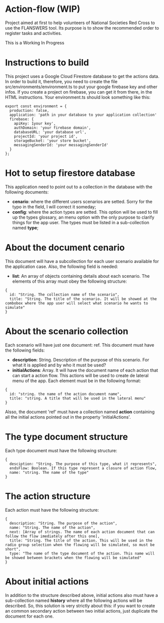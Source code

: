 # Action-flow (WIP)

Project aimed at first to help volunteers of National Societies Red Cross to use the FLANSWERS tool. Its purpose is to show the recommended order to register tasks and activities.

This is a Working In Progress

# Instructions to build

This project uses a Google Cloud Firestore database to get the actions data. In order to build it, therefore, you need to create the file src/environments/environment.ts to put your google firebase key and other infos. If you create a project on firebase, you can get it from there, in the HTML instructions. Your environment.ts should look something like this:

```
export const environment = {
  production: false,
  application: 'path in your database to your application collection'
  firebase: {
    apiKey: 1your key',
    authDomain: 'your firebase domain',
    databaseURL: 'your database url',
    projectId: 'your project id',
    storageBucket: 'your store bucket',
    messagingSenderId: 'your messagingSenderId'
  }
};
```

# Hot to setup firestore database

This application need to point out to a collection in the database with the following documents:

* **cenario**: where the different users scenarios are setted. Sorry for the typo in the field, I will correct it someday;
* **config**: where the action types are setted. This option will be used to fill up the types glossary, an menu option with the only purpose to clarify things for the app user. The types must be listed in a sub-collection named **type**;

# About the document cenario

This document will have a subcollection for each user scenario available for the application case. Also, the following field is needed:

* **list**: An array of objects containing details about each scenario. The elements of this array must obey the following structure:
```
{
  id: "String. The collection name of the scenario",
  title: "String. The title of the scenario. It will be showed at the combobox where the app user will select what scenario he wants to simulate"
}
```

# About the scenario collection

Each scenario will have just one document: ref. This document must have the following fields:

* **description**: String. Description of the purpose of this scenario. For what it is applied and by who it must be used?
* **initialActions**: Array. It will have the document name of each action that can start a action flow. This actions will be used to create de lateral menu of the app. Each element must be in the following format:
```
{
  id: "string. the name of the action document name",
  title: "string. A title that will be used in the lateral menu"
}
```

Alsso, the document 'ref' must have a collection named **action** containing all the initial actions pointed out in the property 'initialActions'.

# The type document structure

Each type document must have the following structure:
```
{
  desciption: "String. The purpose of this type, what it represents",
  endsFlow: Boolean. If this type represent a closure of action flow,
  name: "string. The name of the type"
}
```

# The action structure

Each action must have the following structure:
```
{
  description: "String. The purpose of the action",
  name: "String. The name of the action",
  next: [Array of strings. The name of each action document that can follow the flow imediately after this one],
  title: "String. The title of the action. This will be used in the radio group selection when the flowing will be simulated, so must be short",
  type: "The name of the type document of the action. This name will be showed between brackets when the flowing will be simulated"
}
```

# About initial actions

In addition to the structure described above, initial actions also must have a sub-collection named **history** where all the following actions will be described. So, this solution is very strictly about this: if you want to create an common secondary action between two initial actions, just duplicate the document for each one.
